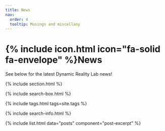 ```yaml
---
title: News
nav:
  order: 4
  tooltip: Musings and miscellany
---
```


# {% include icon.html icon="fa-solid fa-envelope" %}News

See below for the latest Dynamic Reality Lab news!

{% include section.html %}

{% include search-box.html %}

{% include tags.html tags=site.tags %}

{% include search-info.html %}

{% include list.html data="posts" component="post-excerpt" %}
